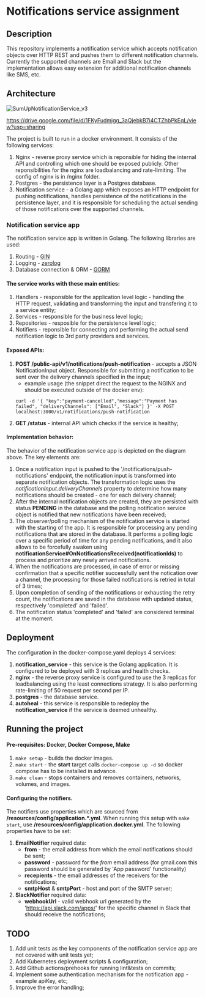 # Notifications service assignment

## Description
This repository implements a notification service which accepts notification objects over HTTP REST and pushes them to different notification channels. Currently the supported channels are Email and Slack but the implementation allows easy extension for additional notification channels like SMS, etc. 

## Architecture

![SumUpNotificationService_v3](https://github.com/user-attachments/assets/25ab464e-5995-4d8e-bdce-75029ab2412e)

https://drive.google.com/file/d/1FKyFudmjgg_3aQjebkB7i4CTZhbPkEqL/view?usp=sharing

The project is built to run in a docker environment. It consists of the following services:
1. Nginx - reverse proxy service which is reponsible for hiding the internal API and controlling which one should be exposed publicly. Other reponsibilities for the nginx are loadbalancing and rate-limiting. The config of nginx is in /nginx folder.
2. Postgres - the persistence layer is a Postgres database.
3. Notification service - a Golang app which exposes an HTTP endpoint for pushing notifications, handles persistence of the notifications in the persistence layer, and it is responsible for scheduling the actual sending of those notifications over the supported channels.

### Notification service app
The notification service app is written in Golang. The following libraries are used:
1. Routing - [GIN](https://github.com/gin-gonic/gin)
2. Logging - [zerolog](https://github.com/rs/zerolog)
3. Database connection & ORM - [GORM](https://github.com/go-gorm/gorm)

#### The service works with these main entities:
1. Handlers - responsible for the application level logic - handling the HTTP request, validating and transforming the input and transfering it to a service entity;
2. Services - responsible for the business level logic;
3. Repositories - resposible for the persistence level logic;
4. Notifiers - reponsible for connecting and performing the actual send notification logic to 3rd party providers and services.

#### Exposed APIs:
1. **POST /public-api/v1/notifications/push-notification** - accepts a JSON NotificationInput object. Responsible for submitting a notification to be sent over the delivery channels specified in the input;
    - example usage (the snippet direct the request to the NGINX and should be executed outside of the docker env):
    ``` 
    curl -d '{ "key":"payment-cancelled","message":"Payment has failed", "deliveryChannels": ["Email", "Slack"] }' -X POST localhost:3000/v1/notifications/push-notification
    ```
2. **GET /status** - internal API which checks if the service is healthy;

#### Implementation behavior:
The behavior of the notification service app is depicted on the diagram above. The key elements are:
1. Once a notification input is pushed to the '/notifications/push-notifications' endpoint, the notification input is transformed into separate notification objects. The transformation logic uses the *notificationInput.deliveryChannels* property to determine how many notifications should be created - one for each delivery channel;
2. After the internal notification objects are created, they are persisted with status **PENDING** in the database and the polling notification service object is notified that new notifications have been received;
3. The observer/polling mechanism of the notification service is started with the starting of the app. It is responsible for processing any pending notifications that are stored in the database. It performs a polling logic over a specific period of time for any pending notifications, and it also allows to be forcefully awaken using **notificationService#OnNotificationsReceived(notificationIds)** to process and prioritize any newly arrived notifications.
4. When the notifications are processed, in case of error or missing confirmation that a specific notifier successfully sent the notication over a channel, the processing for those failed notifications is retried in total of 3 times;
5. Upon completion of sending of the notifications or exhausting the retry count, the notifications are saved in the database with updated status, respectively 'completed' and 'failed'.
6. The notification status 'completed' and 'failed' are considered terminal at the moment.

## Deployment
The configuration in the docker-compose.yaml deploys 4 services:
1. **notification_service** - this service is the Golang application. It is configured to be deployed with 3 replicas and health checks.
2. **nginx** - the reverse proxy service is configured to use the 3 replicas for loadbalancing using the least connections strategy. It is also performing rate-limiting of 50 request per second per IP.
3. **postgres** - the database service.
4. **autoheal** - this service is responsible to redeploy the **notification_service** if the service is deemed unhealthy.

## Running the project

#### Pre-requisites: **Docker**, **Docker Compose**, **Make**

1. ```make setup``` - builds the docker images.   
2. ```make start``` - the **start** target calls ``docker-compose up -d`` so docker compose has to be installed in advance.
3. ```make clean``` - stops containers and removes containers, networks, volumes, and images.

#### Configuring the **notifiers**.
The notifiers use properties which are sourced from **/resources/config/application.*.yml**. When running this setup with ``make start``, use **/resources/config/application.docker.yml**.
The following properties have to be set:
1. **EmailNotifier** required data:
    - **from** - the email address from which the email notifications should be sent;
    - **password** - password for the *from* email address (for gmail.com this password should be generated by 'App password' functionality)
    - **recepients** - the email addresses of the receivers for the notifications;
    - **smtpHost** & **smtpPort** - host and port of the SMTP server;
2. **SlackNotifier** required data:
    - **webhookUrl** - valid webhook url generated by the 'https://api.slack.com/apps/' for the specific channel in Slack that should receive the notifications;

## TODO
1. Add unit tests as the key components of the notification service app are not covered with unit tests yet;
2. Add Kubernetes deployment scripts & configuration;
3. Add Github actions/prehooks for running lint&tests on commits;
4. Implement some authentication mechanism for the notification app - example apiKey, etc;
5. Improve the error handling;
